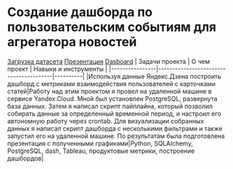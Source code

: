 # Создание дашборда по пользовательским событиям для агрегатора новостей
[Загрузка датасета](https://github.com/imnmbr13/Yandex.Praktikum/blob/main/10.%20Создание%20дашборда%20по%20пользовательским%20событиям%20для%20агрегатора%20новостей/DatasetDownload.ipynb) [Презентация](https://github.com/imnmbr13/Yandex.Praktikum/blob/main/10.%20Создание%20дашборда%20по%20пользовательским%20событиям%20для%20агрегатора%20новостей/YandexZen.pdf) [Dasboard](https://public.tableau.com/app/profile/vitaly1922/viz/YandexZen_16528838782020/DashboardYandex_Zen?publish=yes)
| Задачи проекта | О чем проект | Навыки и инструменты  |
|----------------|----------------------------------------|----------|
|Используя данные Яндекс.Дзена построить дашборд с метриками взаимодействия пользователей с карточками статей|Работу над этим проектом я провел на удаленной машине в сервисе Yandex.Cloud. Мной был установлен PostgreSQL, развернута база данных. Затем я написал скрипт пайплайна, который позволил собирать данные за определенный временной период, и настроил его автономную работу через crontab. Для визуализации собранных данных я написал скрипт дашборда с несколькими фильтрами и также запустил его на удаленной машине. По результатам была подготовлена презентация с полученными графиками|Python, SQLAlchemy, PostgreSQL, dash, Tableau, продуктовые метрики, построение дашбордов|
